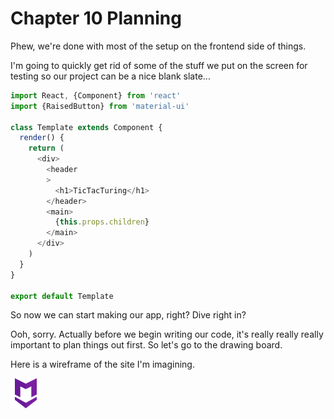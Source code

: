 # Chapter 10 Planning

Phew, we're done with most of the setup on the frontend side of things.

I'm going to quickly get rid of some of the stuff we put on the screen for testing so our project can be a nice blank slate...


```javascript
import React, {Component} from 'react'
import {RaisedButton} from 'material-ui'

class Template extends Component {
  render() {
    return (
      <div>
        <header
        >
          <h1>TicTacTuring</h1>
        </header>
        <main>
          {this.props.children}
        </main>
      </div>
    )
  }
}

export default Template
```

So now we can start making our app, right? Dive right in?

Ooh, sorry. Actually before we begin writing our code, it's really really really important to plan things out first. So let's go to the drawing board.

Here is a wireframe of the site I'm imagining.

![home](https://github.com/adam-p/markdown-here/raw/master/src/common/images/icon48.png "Logo Title Text 1")
